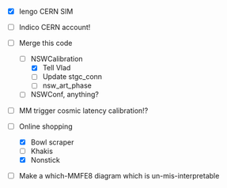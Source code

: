 - [x] Iengo CERN SIM
- [ ] Indico CERN account!
- [ ] Merge this code
  - [ ] NSWCalibration
    - [x] Tell Vlad
    - [ ] Update stgc_conn
    - [ ] nsw_art_phase
  - [ ] NSWConf, anything?
- [ ] MM trigger cosmic latency calibration!?
- [ ] Online shopping
  - [x] Bowl scraper
  - [ ] Khakis
  - [x] Nonstick
- [ ] Make a which-MMFE8 diagram which is un-mis-interpretable

